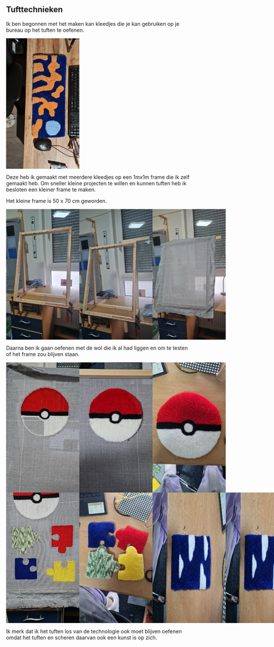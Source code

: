 ## Tufttechnieken

Ik ben begonnen met het maken kan kleedjes die je kan gebruiken op je bureau op het tuften te oefenen.

<div style="display: flex; justify-content: space-between;">
    <img src="../images/Tuften/Bureau_kleedje.jpg" alt="Afbeelding 1" width="200"/>
</div>

Deze heb ik gemaakt met meerdere kleedjes op een 1mx1m frame die ik zelf gemaakt heb. Om sneller kleine projecten te willen en kunnen tuften heb ik besloten een kleiner frame te maken.

Het kleine frame is 50 x 70 cm geworden.

<div style="display: flex; justify-content: space-between;">
    <img src="../images/Tuften/klein_frame_maken.jpg" alt="Afbeelding 1" width="200"/>
    <img src="../images/Tuften/klein_frame_maken_haakje.jpg" alt="Afbeelding 1" width="200"/>  
    <img src="../images/Tuften/klein_frame_met_stof.jpg" alt="Afbeelding 1" width="200"/>  
</div>

Daarna ben ik gaan oefenen met de wol die ik al had liggen en om te testen of het frame zou blijven staan.

<div style="display: flex; justify-content: space-between;">
    <img src="../images/Tuften/pokemonbal_op_frame_maken.jpg" alt="Afbeelding 1" width="200"/>
    <img src="../images/Tuften/pokemonbal_op_frame.jpg" alt="Afbeelding 1" width="200"/>  
    <img src="../images/Tuften/pokemonbal.jpg" alt="Afbeelding 1" width="200"/>  
</div>

<div style="display: flex; justify-content: space-between;">
    <img src="../images/Tuften/klein_frame.jpg" alt="Afbeelding 1" width="200"/>
    <img src="../images/Tuften/puzzel_stukjes.jpg" alt="Afbeelding 1" width="200"/>  
    <img src="../images/Tuften/Wolken_geschoren1.jpg" alt="Afbeelding 1" width="200"/>  
    <img src="../images/Tuften/Wolken_geschoren1.jpg" alt="Afbeelding 1" width="200"/>  
</div>

Ik merk dat ik het tuften los van de technologie ook moet blijven oefenen omdat het tuften en scheren daarvan ook een kunst is op zich.